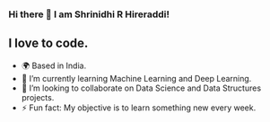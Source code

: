 ### Hi there 👋 I am Shrinidhi R Hireraddi!

## I love to code.

- 🌍 Based in India.
- 🌱 I’m currently learning Machine Learning and Deep Learning.
- 🤝 I’m looking to collaborate on Data Science and Data Structures projects.
- ⚡ Fun fact: My objective is to learn something new every week.
